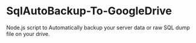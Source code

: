 # SqlAutoBackup-To-GoogleDrive
Node.js script to Automatically backup your server data or raw SQL dump file on your drive.
